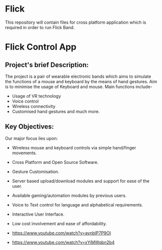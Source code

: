 # Flick
This repository will contain files for cross platform application which is required in order to run Flick Band. 

# Flick Control App
## Project's brief Description: ##

The project is a pair of wearable electronic bands which aims to simulate the functions of a mouse and keyboard by the means of hand gestures. Aim is to minimise the usage of Keyboard and mouse.
Main functions include-
* Usage of VR technology
* Voice control
* Wireless connectivity
* Customised hand gestures
and much more.


## Key Objectives: ##
Our major focus lies upon:
* Wireless mouse and keyboard controls via simple hand/finger movements.
* Cross Platform and Open Source Software.
* Gesture Customisation.
* Server based upload/download modules and support for ease of the user.
* Available gaming/automation modules by previous users.
* Voice to Text control for language and alphabetical requirements.
* Interactive User Interface.
* Low cost involvement and ease of affordability.

* https://www.youtube.com/watch?v=aynblP7P9OI
* https://www.youtube.com/watch?v=xYiMWqbn2b4
